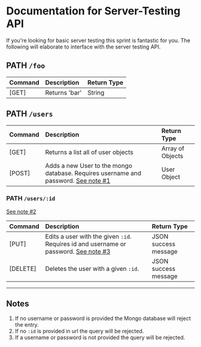 # Documentation for Server-Testing API

If you're looking for basic server testing this sprint is fantastic for you. The following will elaborate to interface with the server testing API.

## PATH `/foo`

| Command | Description   | Return Type |
| :------ | :------------ | :---------- |
| [GET]   | Returns 'bar' | String      |

## PATH `/users`

| Command | Description                                                                             | Return Type      |
| :------ | :-------------------------------------------------------------------------------------- | :--------------- |
| [GET]   | Returns a list all of user objects                                                      | Array of Objects |
| [POST]  | Adds a new User to the mongo database. Requires username and password. [See note #1][1] | User Object      |

### PATH `/users/:id`

[See note #2][1]

| Command  | Description                                                                               | Return Type          |
| :------- | :---------------------------------------------------------------------------------------- | :------------------- |
| [PUT]    | Edits a user with the given `:id`. Requires id and username or password. [See note #3][1] | JSON success message |
| [DELETE] | Deletes the user with a given `:id`.                                                      | JSON success message |

---

## Notes

1. If no username or password is provided the Mongo database will reject the entry.
1. If no `:id` is provided in url the query will be rejected.
1. If a username or password is not provided the query will be rejected.

[1]: #notes "Server-testing-mini notes"
